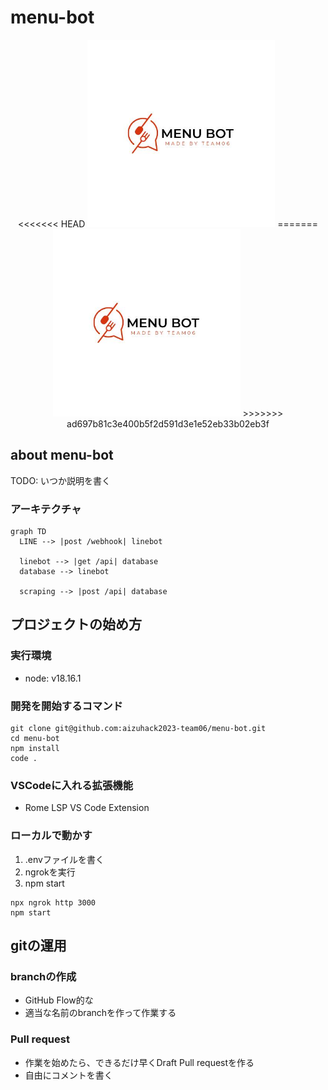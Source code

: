 # menu-bot
<p align="center">
  <picture>
<<<<<<< HEAD
    <source media="(prefers-color-scheme: dark)" srcset="readme-material/icon_w_trans.png" width="300">
    <img src="readme-material/icon.jpg" alt="readme-material/icon.jpg"width="300">
  </picture>
=======
  <source media="(prefers-color-scheme: dark)" srcset="readme-material/icon_w_trans.png" width="300" >
  <img src="readme-material/icon.jpg" alt="readme-material/icon.jpg"width="300">
    </picture>
>>>>>>> ad697b81c3e400b5f2d591d3e1e52eb33b02eb3f
</p>

## about menu-bot

TODO: いつか説明を書く

### アーキテクチャ

```mermaid
graph TD
  LINE --> |post /webhook| linebot

  linebot --> |get /api| database
  database --> linebot
  
  scraping --> |post /api| database
```

## プロジェクトの始め方

### 実行環境

- node: v18.16.1

### 開発を開始するコマンド

```
git clone git@github.com:aizuhack2023-team06/menu-bot.git
cd menu-bot
npm install
code .
```

### VSCodeに入れる拡張機能

- Rome LSP VS Code Extension

### ローカルで動かす

1. .envファイルを書く
1. ngrokを実行
1. npm start

```
npx ngrok http 3000
npm start
```

## gitの運用

### branchの作成

- GitHub Flow的な
- 適当な名前のbranchを作って作業する

### Pull request

- 作業を始めたら、できるだけ早くDraft Pull requestを作る
- 自由にコメントを書く
